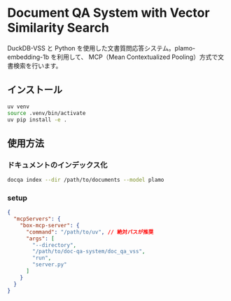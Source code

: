 # Document QA System with Vector Similarity Search

DuckDB-VSS と Python を使用した文書質問応答システム。plamo-embedding-1b を利用して、
MCP（Mean Contextualized Pooling）方式で文書検索を行います。

## インストール

```bash
uv venv
source .venv/bin/activate
uv pip install -e .
```

## 使用方法

### ドキュメントのインデックス化

```bash
docqa index --dir /path/to/documents --model plamo
```

### setup

```json
{
  "mcpServers": {
    "box-mcp-server": {
      "command": "/path/to/uv", // 絶対パスが推奨
      "args": [
        "--directory",
        "/path/to/doc-qa-system/doc_qa_vss",
        "run",
        "server.py"
      ]
    }
  }
}
```
